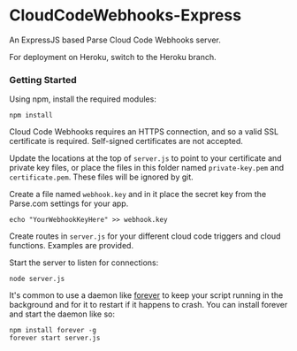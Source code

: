# CloudCodeWebhooks-Express

An ExpressJS based Parse Cloud Code Webhooks server.

For deployment on Heroku, switch to the Heroku branch.

### Getting Started

Using npm, install the required modules:

```
npm install
```

Cloud Code Webhooks requires an HTTPS connection, and so a valid SSL certificate is required.  Self-signed certificates are not accepted.  

Update the locations at the top of `server.js` to point to your certificate and private key files, or place the files in this folder named `private-key.pem` and `certificate.pem`.  These files will be ignored by git.

Create a file named `webhook.key` and in it place the secret key from the Parse.com settings for your app.

```
echo "YourWebhookKeyHere" >> webhook.key
```

Create routes in `server.js` for your different cloud code triggers and cloud functions.  Examples are provided.

Start the server to listen for connections:

```
node server.js
```

It's common to use a daemon like [forever](https://github.com/foreverjs/forever) to keep your script running in the background and for it to restart if it happens to crash.  You can install forever and start the daemon like so:

```
npm install forever -g
forever start server.js
```

